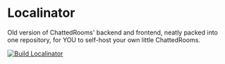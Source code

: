 # Localinator

Old version of ChattedRooms' backend and frontend, neatly packed into one repository, for YOU to self-host your own little ChattedRooms.

[![Build Localinator](https://github.com/RoominatorAI/Localinator/actions/workflows/main.yml/badge.svg)](https://github.com/RoominatorAI/Localinator/actions/workflows/main.yml)
